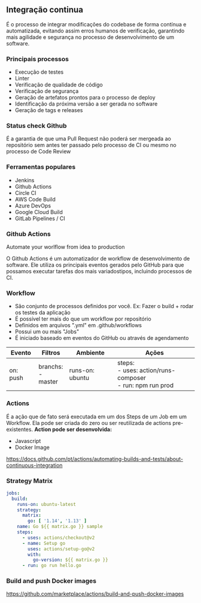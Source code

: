 ## Integração continua

É o processo de integrar modificações do codebase de forma contínua e automatizada, evitando assim erros humanos de verificação,
garantindo mais agilidade e segurança no processo de desenvolvimento de um software.

### Principais processos
- Execução de testes
- Linter
- Verificação de qualidade de código
- Verificação de segurança
- Geração de artefatos prontos para o processo de deploy
- Identificação da próxima versão a ser gerada no software
- Geração de tags e releases

### Status check Github
É a garantia de que uma Pull Request não poderá ser mergeada ao repositório sem antes ter passado pelo processo de CI ou mesmo no processo de Code Review

### Ferramentas populares
- Jenkins
- Github Actions
- Circle CI
- AWS Code Build
- Azure DevOps
- Google Cloud Build
- GitLab Pipelines / CI

### Github Actions
Automate your worlflow from idea to production

O Github Actions é um automatizador de workflow de desenvolvimento de software.
Ele utiliza os principais eventos gerados pelo GitHub para que possamos executar tarefas dos mais variadostipos, incluindo processos de CI.

### Workflow
- São conjunto de processos definidos por você. Ex: Fazer o build + rodar os testes da aplicação
- É possível ter mais do que um workflow por repositório
- Definidos em arquivos ".yml" em .github/workflows
- Possui um ou mais "Jobs"
- É iniciado baseado em eventos do GitHub ou através de agendamento

| Evento   | Filtros              | Ambiente        | Ações                                                         |
| -------- | -------------------- | --------------- | ------------------------------------------------------------- |
| on: push | branchs:<br>- master | runs-on: ubuntu | steps:<br>- uses: action/runs-composer<br>- run: npm run prod |

### Actions
É a ação que de fato será executada em um dos Steps de um Job em um Workflow.
Ela pode ser criada do zero ou ser reutilizada de actions pre-existentes.
**Action pode ser desenvolvida:**
- Javascript
- Docker Image

https://docs.github.com/pt/actions/automating-builds-and-tests/about-continuous-integration

### Strategy Matrix

```yaml
jobs:
  build:
    runs-on: ubuntu-latest
    strategy:
      matrix:
        go: [ '1.14', '1.13' ]
    name: Go ${{ matrix.go }} sample
    steps:
      - uses: actions/checkout@v2
      - name: Setup go
        uses: actions/setup-go@v2
        with:
          go-version: ${{ matrix.go }}
      - run: go run hello.go
```

### Build and push Docker images
https://github.com/marketplace/actions/build-and-push-docker-images

